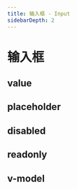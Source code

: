 ```yaml
---
title: 输入框 - Input 
sidebarDepth: 2 
---
```

# 输入框

<input-input-demo></input-input-demo>

value 
---

<input-input-value></input-input-value>

placeholder
---

<input-input-placeholder></input-input-placeholder>

disabled
---

<input-input-disabled></input-input-disabled>

readonly
---

<input-input-readonly></input-input-readonly>

v-model
---

<input-input-v-model></input-input-v-model>
